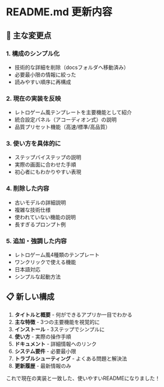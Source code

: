 # README.md 更新内容

## 🔄 主な変更点

### 1. **構成のシンプル化**
- 技術的な詳細を削除（docsフォルダへ移動済み）
- 必要最小限の情報に絞った
- 読みやすい順序に再構成

### 2. **現在の実装を反映**
- レトロゲーム風テンプレートを主要機能として紹介
- 統合設定パネル（アコーディオン式）の説明
- 品質プリセット機能（高速/標準/高品質）

### 3. **使い方を具体的に**
- ステップバイステップの説明
- 実際の画面に合わせた手順
- 初心者にもわかりやすい表現

### 4. **削除した内容**
- 古いモデルの詳細説明
- 複雑な技術仕様
- 使われていない機能の説明
- 長すぎるプロンプト例

### 5. **追加・強調した内容**
- レトロゲーム風4種類のテンプレート
- ワンクリックで使える機能
- 日本語対応
- シンプルな起動方法

## 📋 新しい構成

1. **タイトルと概要** - 何ができるアプリか一目でわかる
2. **主な特徴** - 3つの主要機能を視覚的に
3. **インストール** - 3ステップでシンプルに
4. **使い方** - 実際の操作手順
5. **ドキュメント** - 詳細情報へのリンク
6. **システム要件** - 必要最小限
7. **トラブルシューティング** - よくある問題と解決法
8. **更新履歴** - 最新情報のみ

これで現在の実装と一致した、使いやすいREADMEになりました！
